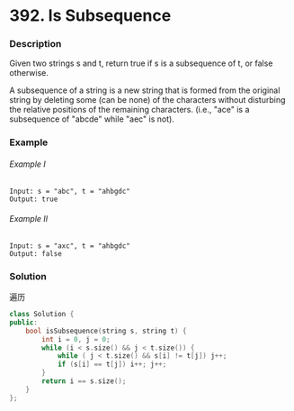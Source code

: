 # 392. Is Subsequence

### Description

Given two strings s and t, return true if s is a subsequence of t, or false otherwise.

A subsequence of a string is a new string that is formed from the original string by deleting some (can be none) of the characters without disturbing the relative positions of the remaining characters. (i.e., "ace" is a subsequence of "abcde" while "aec" is not).

### Example 

###### Example I

```
Input: s = "abc", t = "ahbgdc"
Output: true
```

###### Example II

```
Input: s = "axc", t = "ahbgdc"
Output: false
```

### Solution

遍历

```c++
class Solution {
public:
    bool isSubsequence(string s, string t) {
        int i = 0, j = 0;
        while (i < s.size() && j < t.size()) {
            while ( j < t.size() && s[i] != t[j]) j++;
            if (s[i] == t[j]) i++; j++;
        }
        return i == s.size();
    }
};
```
